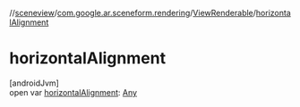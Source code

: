 //[sceneview](../../../index.md)/[com.google.ar.sceneform.rendering](../index.md)/[ViewRenderable](index.md)/[horizontalAlignment](horizontal-alignment.md)

# horizontalAlignment

[androidJvm]\
open var [horizontalAlignment](horizontal-alignment.md): [Any](https://kotlinlang.org/api/latest/jvm/stdlib/kotlin/-any/index.html)

